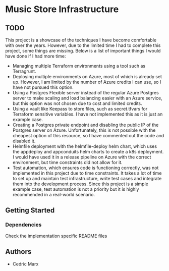 # Music Store Infrastructure

## TODO
This project is a showcase of the techniques I have become comfortable with over the years. However, due to the limited time I had to complete this project, some things are missing. Below is a list of important things I would have done if I had more time:
* Managing multiple Terraform environments using a tool such as Terragrunt.
* Deploying multiple environments on Azure, most of which is already set up. However, I am limited by the number of Azure credits I can use, so I have not pursued this option.
* Using a Postgres Flexible server instead of the regular Azure Postgres server to make scaling and load balancing easier with an Azure service, but this option was not chosen due to cost and limited credits.
* Using a vault like Keepass to store files, such as secret.tfvars for Terraform sensitive variables. I have not implemented this as it is just an example case.
* Creating a Postgres private endpoint and disabling the public IP of the Postgres server on Azure. Unfortunately, this is not possible with the cheapest option of this resource, so I have commented out the code and disabled it.
* Helmfile deployment with the helmfile-deploy helm chart, which uses the appdeploy and appconduits helm charts to create a k8s deployment. I would have used it in a release pipeline on Azure with the correct environment, but time constraints did not allow for it.
* Test automation, which ensures code is functioning correctly, was not implemented in this project due to time constraints. It takes a lot of time to set up and maintain test infrastructure, write test cases and integrate them into the development process. Since this project is a simple example case, test automation is not a priority but it is highly recommended in a real-world scenario.
## Getting Started

### Dependencies

Check the implementation specific README files

## Authors

* Cedric Marx
